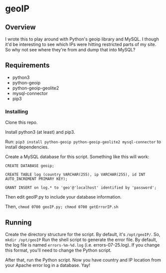 # geoIP

## Overview
I wrote this to play around with Python's geoip library and MySQL. I though it'd be interesting to see which IPs were hitting restricted parts of my site. So why not see where they're from and dump that into MySQL?

## Requirements
* python3
* python-geoip
* python-geoip-geolite2
* mysql-connector
* pip3

### Installing

Clone this repo.

Install python3 (at least) and pip3. 

Run:
`pip3 install python-geoip python-geoip-geolite2 mysql-connector`
to install dependencies.

Create a MySQL database for this script. Something like this will work:

`CREATE DATABASE geoip;`

`CREATE TABLE log (country VARCHAR(255), ip VARCHAR(255), id INT AUTO_INCREMENT PRIMARY KEY);`

`GRANT INSERT on log.* to 'geo'@'localhost' identified by 'password';`

Then edit geoIP.py to include your database information. 

Then, `chmod 0700 geoIP.py; chmod 0700 getErrorIP.sh`

## Running
Create the directory structure for the script. By default, it's `/opt/geoIP/`. So, `mkdir /opt/geoIP`
Run the shell script to generate the error file. By default, the log file is named `errors-%m-%d.log` (i.e. errors-07-25.log). If you change this format, you'll need to change the Python script.

After that, run the Python script. Now you have country and IP location from your Apache error log in a database. Yay!
